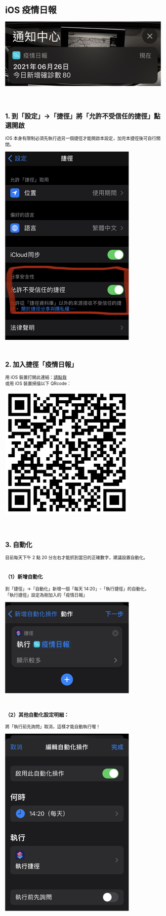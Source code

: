 <p align="center"><h1>iOS 疫情日報</h1></p>
<p align="left"><img width="550" src="./1.png"></p><br/><br/>

## 1. 到「設定」->「捷徑」將「允許不受信任的捷徑」點選開啟
iOS 本身有限制必須先執行過另一個捷徑才能開啟本設定，加完本捷徑後可自行關閉。<br/>
<p align="left"><img width="400" src="./2.png"></p><br/>

## 2. 加入捷徑「疫情日報」
用 iOS 裝置打開此連結：<a href="https://www.icloud.com/shortcuts/72eec82abf0942ae8d2472fefb067812" target="_blank">請點我</a><br/>
或用 iOS 裝置掃描以下 QRcode：<br/>
<p align="left"><img width="400" src="./3.png"></p>
<br/><br/>

## 3. 自動化
目前每天下午 2 點 20 分左右才能抓到當日的正確數字，建議設置自動化。<br/><br/>

### （1）新增自動化
到「捷徑」->「自動化」新增一個「每天 14:20」-「執行捷徑」的自動化，<br/>
「執行捷徑」設定為剛加入的「疫情日報」<br/>
<p align="left"><img width="400" src="./4.png"></p><br/>

### （2）其他自動化設定明細：
將「執行前先詢問」取消，這樣才能自動執行喔！<br/>
<p align="left"><img width="400" src="./5.png"></p><br/>
